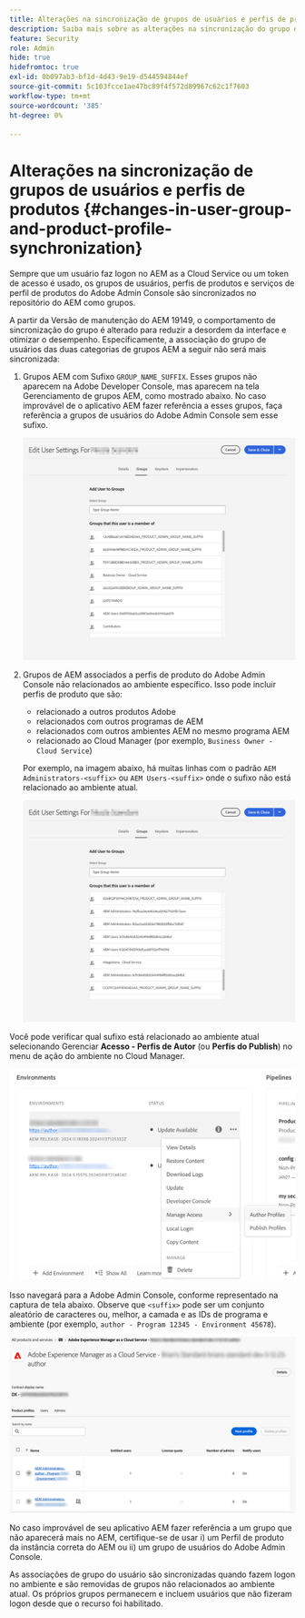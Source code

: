 ```yaml
---
title: Alterações na sincronização de grupos de usuários e perfis de produtos
description: Saiba mais sobre as alterações na sincronização do grupo de usuários e do perfil de produto que chegam ao AEM as a Cloud Service
feature: Security
role: Admin
hide: true
hidefromtoc: true
exl-id: 0b097ab3-bf1d-4d43-9e19-d544594844ef
source-git-commit: 5c103fcce1ae47bc89f4f572d89967c62c1f7603
workflow-type: tm+mt
source-wordcount: '385'
ht-degree: 0%

---
```


# Alterações na sincronização de grupos de usuários e perfis de produtos {#changes-in-user-group-and-product-profile-synchronization}

Sempre que um usuário faz logon no AEM as a Cloud Service ou um token de acesso é usado, os grupos de usuários, perfis de produtos e serviços de perfil de produtos do Adobe Admin Console são sincronizados no repositório do AEM como grupos.

A partir da Versão de manutenção do AEM 19149, o comportamento de sincronização do grupo é alterado para reduzir a desordem da interface e otimizar o desempenho. Especificamente, a associação do grupo de usuários das duas categorias de grupos AEM a seguir não será mais sincronizada:

1. Grupos AEM com Sufixo `GROUP_NAME_SUFFIX`. Esses grupos não aparecem na Adobe Developer Console, mas aparecem na tela Gerenciamento de grupos AEM, como mostrado abaixo. No caso improvável de o aplicativo AEM fazer referência a esses grupos, faça referência a grupos de usuários do Adobe Admin Console sem esse sufixo.

   ![Grupos removidos 1](/help/security/assets/removed-groups-1.png)

1. Grupos de AEM associados a perfis de produto do Adobe Admin Console não relacionados ao ambiente específico. Isso pode incluir perfis de produto que são:

   * relacionado a outros produtos Adobe
   * relacionados com outros programas de AEM
   * relacionados com outros ambientes AEM no mesmo programa AEM
   * relacionado ao Cloud Manager (por exemplo, `Business Owner - Cloud Service`)

   Por exemplo, na imagem abaixo, há muitas linhas com o padrão `AEM Administrators-<suffix>` ou `AEM Users-<suffix>` onde o sufixo não está relacionado ao ambiente atual.

   ![Grupos removidos 2](/help/security/assets/removed-groups-2.png)

Você pode verificar qual sufixo está relacionado ao ambiente atual selecionando Gerenciar **Acesso - Perfis de Autor** (ou **Perfis do Publish**) no menu de ação do ambiente no Cloud Manager.

![Verificar sufixos](/help/security/assets/suffix-check.png)

Isso navegará para a Adobe Admin Console, conforme representado na captura de tela abaixo. Observe que `<suffix>` pode ser um conjunto aleatório de caracteres ou, melhor, a camada e as IDs de programa e ambiente (por exemplo, `author - Program 12345 - Environment 45678`).

![Sufixos no Admin Console](/help/security/assets/admin-console-profile-suffixes.png)

No caso improvável de seu aplicativo AEM fazer referência a um grupo que não aparecerá mais no AEM, certifique-se de usar i) um Perfil de produto da instância correta do AEM ou ii) um grupo de usuários do Adobe Admin Console.

As associações de grupo do usuário são sincronizadas quando fazem logon no ambiente e são removidas de grupos não relacionados ao ambiente atual. Os próprios grupos permanecem e incluem usuários que não fizeram logon desde que o recurso foi habilitado.
